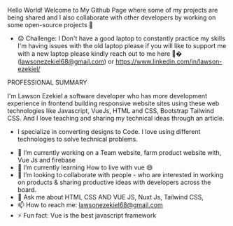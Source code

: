  Hello World!  Welcome to My Github Page where some of my projects are being  shared and I also collaborate  with other developers by working on some  open-source projects 👋 
 
 
 
 - 😞 Challenge: I Don't have a good laptop to constantly practice my skills I'm  having  issues with the old laptop  please if you will like to support me  with a new laptop please kindly reach out to me here 🙏� (lawsonezekiel68@gmail.com) or https://www.linkedin.com/in/lawson-ezekiel/





PROFESSIONAL SUMMARY


I'm Lawson Ezekiel a software developer who has more development experience in frontend building responsive website sites using these web technologies like Javascript, VueJs, HTML and CSS, Bootstrap Tailwind CSS. And I love teaching and sharing my technical ideas through an article.

* I specialize in converting designs to Code. I love using different technologies to solve technical problems.


- 🔭 I’m currently working on a Team website, farm product website with, Vue Js and firebase 
- 🌱 I’m currently learning How to live with vue 😄
- 👯 I’m looking to collaborate with people -  who are interested in working on products & sharing productive ideas with 
developers across the board.
- 💬 Ask me about HTML CSS AND VUE JS, Nuxt Js, Tailwind CSS, 
- 📫 How to reach me: lawsonezekiel68@gmail.com
- ⚡ Fun fact: Vue is the best javascript framework
